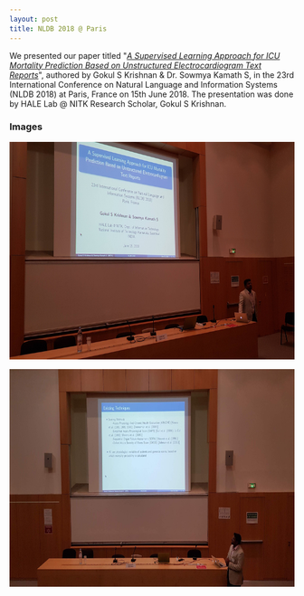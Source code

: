 ```yaml
---
layout: post
title: NLDB 2018 @ Paris
---
```

<link rel="stylesheet" type="text/css" href="../bootstrap.min.css">
<script type="text/javascript" src="../bootstrap.min.js"></script>
<script type="text/javascript" src="../my_scripts.js"></script>

<style type="text/css">
  .img-thumbnail {
    height: 385px;
  }
</style>

<div class="container">
  <p>We presented our paper titled "<a href="https://link.springer.com/chapter/10.1007/978-3-319-91947-8_13" target="_blank"><i>A Supervised Learning Approach for ICU Mortality Prediction Based on Unstructured Electrocardiogram Text Reports</i></a>", authored by Gokul S Krishnan &amp; Dr. Sowmya Kamath S, in the 23rd International Conference on Natural Language and Information Systems (NLDB 2018) at Paris, France on 15th June 2018. The presentation was done by HALE Lab @ NITK Research Scholar, Gokul S Krishnan.</p>
  <h3>Images</h3>
  <div class="row">
    <div class="col-md-6">
      <div class="thumbnail">
        <a href="../images/nldb2018/nldb2.jpg" target="_blank">
          <img src="../images/nldb2018/nldb2.jpg" class="img-thumbnail" alt="NLDB 2018" height="100px" >
          <div class="caption">
            <p></p>
          </div>
        </a>
      </div>
    </div>
    <div class="col-md-6">
      <div class="thumbnail">
        <a href="../images/nldb2018/nldb3.jpg" target="_blank">
          <img src="../images/nldb2018/nldb3.jpg" class="img-thumbnail" alt="NLDB 2018" height="100px" >
          <div class="caption">
          </div>
        </a>
      </div>
    </div>
  </div>
</div>